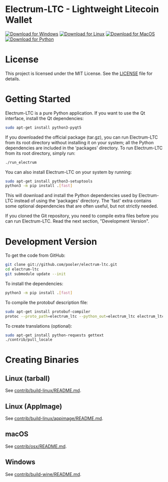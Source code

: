 Electrum-LTC - Lightweight Litecoin Wallet
==========================================


[![Download for Windows](https://img.shields.io/badge/Download-Windows-blue?logo=windows&style=for-the-badge&height=50&logoWidth=75)](https://github.com/Electrum-Litecoin/electrum-ltc/releases/download/v4.2.2.1/electrum-ltc-4.2.2.1-setup.exe)
[![Download for Linux](https://img.shields.io/badge/Download-Linux-orange?logo=linux&style=for-the-badge&height=50&logoWidth=75)](https://github.com/Electrum-Litecoin/electrum-ltc/releases/download/v4.2.2.1/electrum-ltc-4.2.2.1-x86_64.AppImage)
[![Download for MacOS](https://img.shields.io/badge/Download-MacOS-black?logo=apple&style=for-the-badge&height=50&logoWidth=75)](https://github.com/Electrum-Litecoin/electrum-ltc/releases/download/v4.2.2.1/electrum-ltc-4.2.2.1.dmg)
[![Download for Python](https://img.shields.io/badge/Download-Python-green?logo=python&style=for-the-badge&height=50&logoWidth=75)](https://github.com/Electrum-Litecoin/electrum-ltc/releases/download/v4.2.2.1/Electrum-LTC-4.2.2.1.tar.gz)


# License

This project is licensed under the MIT License. See the [LICENSE](https://github.com/Electrum-Litecoin/electrum-ltc/blob/master/LICENCE) file for details.

# Getting Started

Electrum-LTC is a pure Python application. If you want to use the Qt interface, install the Qt dependencies:

```bash
sudo apt-get install python3-pyqt5
```

If you downloaded the official package (tar.gz), you can run Electrum-LTC from its root directory without installing it on your system; all the Python dependencies are included in the 'packages' directory. To run Electrum-LTC from its root directory, simply run:

```bash
./run_electrum
```

You can also install Electrum-LTC on your system by running:

```bash
sudo apt-get install python3-setuptools
python3 -m pip install .[fast]
```

This will download and install the Python dependencies used by Electrum-LTC instead of using the 'packages' directory. The 'fast' extra contains some optional dependencies that are often useful, but not strictly needed.

If you cloned the Git repository, you need to compile extra files before you can run Electrum-LTC. Read the next section, "Development Version".

# Development Version

To get the code from GitHub:

```bash
git clone git://github.com/pooler/electrum-ltc.git
cd electrum-ltc
git submodule update --init
```

To install the dependencies:

```bash
python3 -m pip install .[fast]
```

To compile the protobuf description file:

```bash
sudo apt-get install protobuf-compiler
protoc --proto_path=electrum_ltc --python_out=electrum_ltc electrum_ltc/paymentrequest.proto
```

To create translations (optional):

```bash
sudo apt-get install python-requests gettext
./contrib/pull_locale
```

# Creating Binaries

## Linux (tarball)

See [contrib/build-linux/README.md](contrib/build-linux/README.md).

## Linux (AppImage)

See [contrib/build-linux/appimage/README.md](contrib/build-linux/appimage/README.md).

## macOS

See [contrib/osx/README.md](contrib/osx/README.md).

## Windows

See [contrib/build-wine/README.md](contrib/build-wine/README.md).
